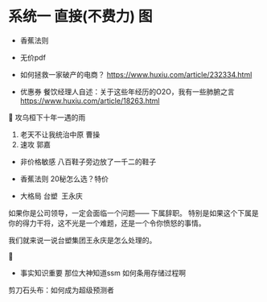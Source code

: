 # 系统一 直接(不费力) 图
* 香蕉法则
* 无价pdf


* 如何拯救一家破产的电商？ https://www.huxiu.com/article/232334.html

* 优惠券 餐饮经理人自述：关于这些年经历的O2O，我有一些肺腑之言 https://www.huxiu.com/article/18263.html

:high_brightness:
攻乌桓下十年一遇的雨
1. 老天不让我统治中原 曹操
2. 速攻 郭嘉

* 非价格敏感
八百鞋子旁边放了一千二的鞋子

* 香蕉法则
20秘怎么选？特价


* 大格局 台塑  王永庆

如果你是公司领导，一定会面临一个问题——
下属辞职。
特别是如果这个下属是你的得力干将，这不光是一个难题，还是一个令你愤怒的事情。

我们就来说一说台塑集团王永庆是怎么处理的。

:high_brightness:
* 事实知识重要
那位大神知道ssm 如何条用存储过程啊

剪刀石头布：如何成为超级预测者


